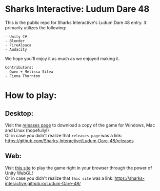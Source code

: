 # Sharks Interactive: Ludum Dare 48
This is the public repo for Sharks Interactive's Ludum Dare 48 entry.
It primarily utilizes the following:
```
- Unity C#
- Blender
- FireAlpaca
- Audacity
```
We hope you'll enjoy it as much as we enjoyed making it.  
```
Contributors:  
- Owen + Melissa Silva  
- Fiona Thornton
```

# How to play:

## Desktop:
Visit the [releases page](https://github.com/Sharks-Interactive/Ludum-Dare-48/releases) to download a copy of the game for Windows, Mac and Linux (hopefully!)  
Or in case you didn't realize that ``releases page`` was a link: https://github.com/Sharks-Interactive/Ludum-Dare-48/releases

## Web:
Visit [this site](https://sharks-interactive.github.io/Ludum-Dare-48/) to play the game right in your browser through the power of Unity WebGL!  
Or in case you didn't realize that ``this site`` was a link: https://sharks-interactive.github.io/Ludum-Dare-48/
